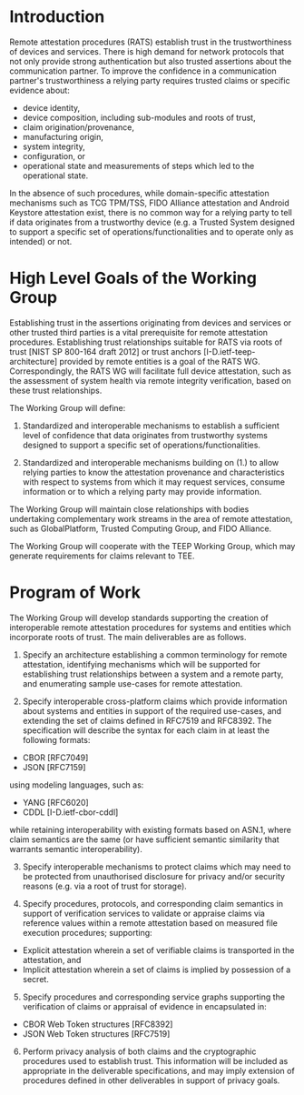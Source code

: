 # Introduction

Remote attestation procedures (RATS) establish trust in the trustworthiness of devices and services. There is high demand for network protocols that not only provide strong authentication but also trusted assertions about the communication partner. To improve the confidence in a communication partner's trustworthiness a relying party requires trusted claims or specific evidence about:

* device identity,
* device composition, including sub-modules and roots of trust,
* claim origination/provenance,
* manufacturing origin,
* system integrity,
* configuration, or
* operational state and measurements of steps which led to the operational state.

In the absence of such procedures, while domain-specific attestation mechanisms such as TCG TPM/TSS, FIDO Alliance attestation and Android Keystore attestation exist, there is no common way for a relying party to tell if data originates from a trustworthy device (e.g. a Trusted System designed to support a specific set of operations/functionalities and to operate only as intended) or not.

# High Level Goals of the Working Group

Establishing trust in the assertions originating from devices and services or other trusted third parties is a vital prerequisite for remote attestation procedures. Establishing trust relationships suitable for RATS via roots of trust [NIST SP 800-164 draft 2012] or trust anchors [I-D.ietf-teep-architecture] provided by remote entities is a goal of the RATS WG. Correspondingly, the RATS WG will facilitate full device attestation, such as the assessment of system health via remote integrity verification, based on these trust relationships.

The Working Group will define:

1. Standardized and interoperable mechanisms to establish a sufficient level of confidence that data originates from trustworthy systems designed to support a specific set of operations/functionalities.

2. Standardized and interoperable mechanisms building on (1.) to allow relying parties to know the attestation provenance and characteristics with respect to systems from which it may request services, consume information or to which a relying party may provide information.

The Working Group will maintain close relationships with bodies undertaking complementary work streams in the area of remote attestation, such as GlobalPlatform, Trusted Computing Group, and FIDO Alliance.

The Working Group will cooperate with the TEEP Working Group, which may generate requirements for claims relevant to TEE.

# Program of Work

The Working Group will develop standards supporting the creation of interoperable remote attestation procedures for systems and entities which incorporate roots of trust. The main deliverables are as follows.

1. Specify an architecture establishing a common terminology for remote attestation, identifying mechanisms which will be supported for establishing trust relationships between a system and a remote party, and enumerating sample use-cases for remote attestation.

2. Specify interoperable cross-platform claims which provide information about systems and entities in support of the required use-cases, and extending the set of claims defined in RFC7519 and RFC8392. The specification will describe the syntax for each claim in at least the following formats:

* CBOR [RFC7049]
* JSON [RFC7159]

using modeling languages, such as:

* YANG [RFC6020]
* CDDL [I-D.ietf-cbor-cddl]

while retaining interoperability with existing formats based on ASN.1, where claim semantics are the same (or have sufficient semantic similarity that warrants semantic interoperability).

3. Specify interoperable mechanisms to protect claims which may need to be protected from unauthorised disclosure for privacy and/or security reasons (e.g. via a root of trust for storage).

4. Specify procedures, protocols, and corresponding claim semantics in support of verification services to validate or appraise claims via reference values within a remote attestation based on measured file execution procedures; supporting:

* Explicit attestation wherein a set of verifiable claims is transported in the attestation, and
* Implicit attestation wherein a set of claims is implied by possession of a secret.

5. Specify procedures and corresponding service graphs supporting the verification of claims or appraisal of evidence in encapsulated in:

* CBOR Web Token structures [RFC8392]
* JSON Web Token structures [RFC7519]

6. Perform privacy analysis of both claims and the cryptographic procedures used to establish trust. This information will be included as appropriate in the deliverable specifications, and may imply extension of procedures defined in other deliverables in support of privacy goals.
